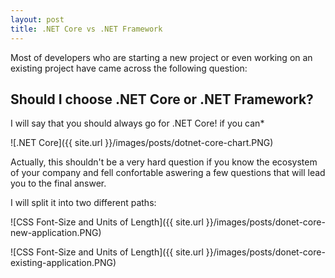 ```yaml
---
layout: post
title: .NET Core vs .NET Framework
---
```


Most of developers who are starting a new project or even working on an existing project have came across the following question:

 ## Should I choose .NET Core or .NET Framework?

I will say that you should always go for .NET Core! if you can*

![.NET Core]({{ site.url }}/images/posts/dotnet-core-chart.PNG)

Actually, this shouldn't be a very hard question if you know the ecosystem of your company and fell confortable aswering a few questions that will lead you to the final answer.

I will split it into two different paths:

![CSS Font-Size and Units of Length]({{ site.url }}/images/posts/donet-core-new-application.PNG)

![CSS Font-Size and Units of Length]({{ site.url }}/images/posts/donet-core-existing-application.PNG)
